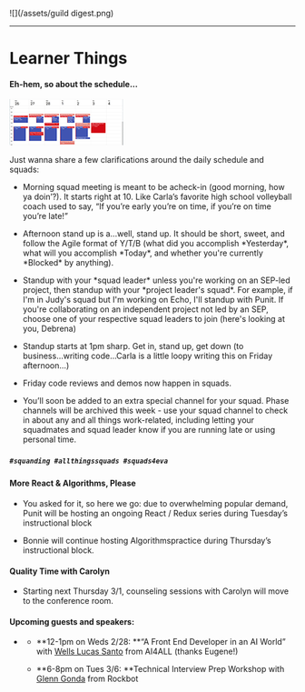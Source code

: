 ![](/assets/guild digest.png)

---

# Learner Things

#### Eh-hem, so about the schedule...

![](/assets/calendar.png)

Just wanna share a few clarifications around the daily schedule and squads:

* Morning squad meeting is meant to be acheck-in \(good morning, how ya doin’?\). It starts right at 10. Like Carla’s favorite high school volleyball coach used to say, “If you’re early you’re on time, if you’re on time you’re late!”

* Afternoon stand up is a...well, stand up. It should be short, sweet, and follow the Agile format of Y/T/B \(what did you accomplish \*Yesterday\*, what will you accomplish \*Today\*, and whether you're currently \*Blocked\* by anything\).

* Standup with your \*squad leader\* unless you're working on an SEP-led project, then standup with your \*project leader's squad\*. For example, if I'm in Judy's squad but I'm working on Echo, I'll standup with Punit. If you're collaborating on an independent project not led by an SEP, choose one of your respective squad leaders to join \(here's looking at you, Debrena\)

* Standup starts at 1pm sharp. Get in, stand up, get down \(to business...writing code...Carla is a little loopy writing this on Friday afternoon…\)

* Friday code reviews and demos now happen in squads.

* You’ll soon be added to an extra special channel for your squad. Phase channels will be archived this week - use your squad channel to check in about any and all things work-related, including letting your squadmates and squad leader know if you are running late or using personal time.

##### `#squanding #allthingssquads #squads4eva`

#### More React & Algorithms, Please

* You asked for it, so here we go: due to overwhelming popular demand, Punit will be hosting an ongoing React / Redux series during Tuesday’s instructional block

* Bonnie will continue hosting Algorithmspractice during Thursday’s instructional block.

#### Quality Time with Carolyn

* Starting next Thursday 3/1, counseling sessions with Carolyn will move to the conference room.

#### Upcoming guests and speakers:

* * **12-1pm on Weds 2/28: **“A Front End Developer in an AI World” with [Wells Lucas Santo](https://www.linkedin.com/in/wellslucassanto/) from AI4ALL \(thanks Eugene!\)

  * **6-8pm on Tues 3/6: **Technical Interview Prep Workshop with [Glenn Gonda](https://www.linkedin.com/in/glenngonda/) from Rockbot



